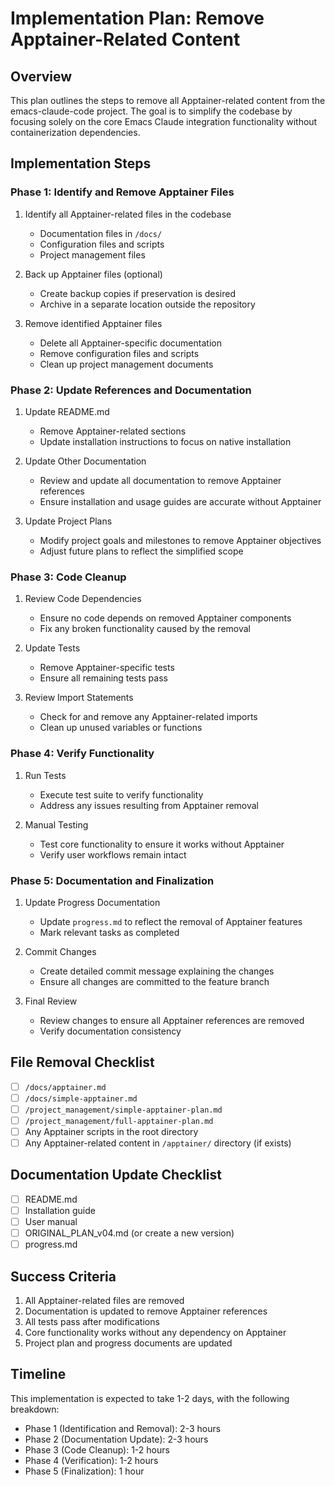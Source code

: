 <!-- ---
!-- Timestamp: 2025-05-12 13:47:53
!-- Author: Claude
!-- File: /home/ywatanabe/.dotfiles/.emacs.d/lisp/emacs-claude-code/project_management/remove-apptainer-plan.md
!-- --- -->

# Implementation Plan: Remove Apptainer-Related Content

## Overview
This plan outlines the steps to remove all Apptainer-related content from the emacs-claude-code project. The goal is to simplify the codebase by focusing solely on the core Emacs Claude integration functionality without containerization dependencies.

## Implementation Steps

### Phase 1: Identify and Remove Apptainer Files

1. Identify all Apptainer-related files in the codebase
   - Documentation files in `/docs/`
   - Configuration files and scripts
   - Project management files
   
2. Back up Apptainer files (optional)
   - Create backup copies if preservation is desired
   - Archive in a separate location outside the repository

3. Remove identified Apptainer files
   - Delete all Apptainer-specific documentation
   - Remove configuration files and scripts
   - Clean up project management documents

### Phase 2: Update References and Documentation

1. Update README.md
   - Remove Apptainer-related sections
   - Update installation instructions to focus on native installation
   
2. Update Other Documentation
   - Review and update all documentation to remove Apptainer references
   - Ensure installation and usage guides are accurate without Apptainer
   
3. Update Project Plans
   - Modify project goals and milestones to remove Apptainer objectives
   - Adjust future plans to reflect the simplified scope

### Phase 3: Code Cleanup

1. Review Code Dependencies
   - Ensure no code depends on removed Apptainer components
   - Fix any broken functionality caused by the removal
   
2. Update Tests
   - Remove Apptainer-specific tests
   - Ensure all remaining tests pass
   
3. Review Import Statements
   - Check for and remove any Apptainer-related imports
   - Clean up unused variables or functions

### Phase 4: Verify Functionality

1. Run Tests
   - Execute test suite to verify functionality
   - Address any issues resulting from Apptainer removal
   
2. Manual Testing
   - Test core functionality to ensure it works without Apptainer
   - Verify user workflows remain intact

### Phase 5: Documentation and Finalization

1. Update Progress Documentation
   - Update `progress.md` to reflect the removal of Apptainer features
   - Mark relevant tasks as completed
   
2. Commit Changes
   - Create detailed commit message explaining the changes
   - Ensure all changes are committed to the feature branch
   
3. Final Review
   - Review changes to ensure all Apptainer references are removed
   - Verify documentation consistency

## File Removal Checklist

- [ ] `/docs/apptainer.md`
- [ ] `/docs/simple-apptainer.md`
- [ ] `/project_management/simple-apptainer-plan.md`
- [ ] `/project_management/full-apptainer-plan.md`
- [ ] Any Apptainer scripts in the root directory
- [ ] Any Apptainer-related content in `/apptainer/` directory (if exists)

## Documentation Update Checklist

- [ ] README.md
- [ ] Installation guide
- [ ] User manual
- [ ] ORIGINAL_PLAN_v04.md (or create a new version)
- [ ] progress.md

## Success Criteria

1. All Apptainer-related files are removed
2. Documentation is updated to remove Apptainer references
3. All tests pass after modifications
4. Core functionality works without any dependency on Apptainer
5. Project plan and progress documents are updated

## Timeline

This implementation is expected to take 1-2 days, with the following breakdown:
- Phase 1 (Identification and Removal): 2-3 hours
- Phase 2 (Documentation Update): 2-3 hours
- Phase 3 (Code Cleanup): 1-2 hours
- Phase 4 (Verification): 1-2 hours
- Phase 5 (Finalization): 1 hour

<!-- EOF -->